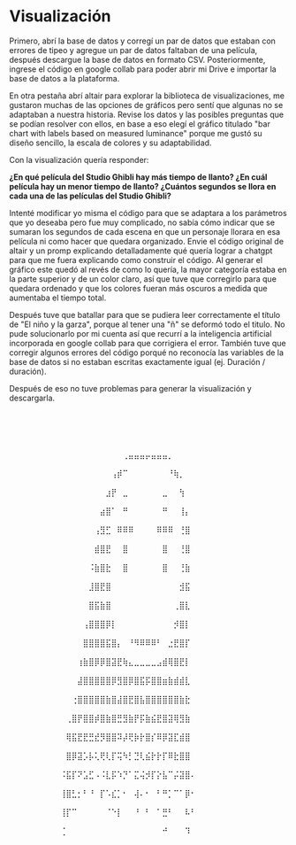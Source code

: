 # Visualización

Primero, abrí la base de datos y corregí un par de datos que estaban con errores de tipeo y agregue un par de datos faltaban de una película, después descargue la base de datos en formato CSV. Posteriormente, ingrese el código en google collab para poder abrir mi Drive e importar la base de datos a la plataforma.

En otra pestaña abrí altair para explorar la biblioteca de visualizaciones, me gustaron muchas de las opciones de gráficos pero sentí que algunas no se adaptaban a nuestra historia. Revise los datos y las posibles preguntas que se podían resolver con ellos, en base a eso elegí el gráfico titulado "bar chart with labels based on measured luminance" porque me gustó su diseño sencillo, la escala de colores y su adaptabilidad.

Con la visualización quería responder:

**¿En qué película del Studio Ghibli hay más tiempo de llanto? ¿En cuál película hay un menor tiempo de llanto? ¿Cuántos segundos se llora en cada una de las películas del Studio Ghibli?**

Intenté modificar yo misma el código para que se adaptara a los parámetros que yo deseaba pero fue muy complicado, no sabía cómo indicar que se sumaran los segundos de cada escena en que un personaje llorara en esa película ni como hacer que quedara organizado. Envie el código original de altair y un promp explicando detalladamente qué quería lograr a chatgpt para que me fuera explicando como construir el código. Al generar el gráfico este quedó al revés de como lo quería, la mayor categoría estaba en la parte superior y de un color claro, así que tuve que corregirlo para que quedara ordenado y que los colores fueran más oscuros a medida que aumentaba el tiempo total.

Después tuve que batallar para que se pudiera leer correctamente el título de "El niño y la garza", porque al tener una "ñ" se deformó todo el titulo. No pude solucionarlo por mi cuenta así que recurrí a la inteligencia artificial incorporada en google collab para que corrigiera el error. También tuve que corregir algunos errores del código porqué no reconocía las variables de la base de datos si no estaban escritas exactamente igual (ej. Duración / duración).


Después de eso no tuve problemas para generar la visualización y descargarla.⠀⠀⠀⠀⠀⠀⠀⠀⠀⠀⠀⠀⠀⠀⠀⠀⠀⠀⠀⠀⠀⠀⠀⠀⠀⠀⠀⠀⠀⠀⠀⠀⠀⠀⠀⠀⠀⠀⠀⠀⠀⠀⠀⠀⠀
⠀⠀⠀⠀⠀⠀⠀⠀⠀⠀⠀⠀⠀⠀⠀⠀⠀⠀⠀⠀⠀⠀⠀⠀⠀⠀⠀⠀⠀⠀⠀⠀⠀⠀⠀⠀⠀⠀⠀⠀⠀⠀⠀⠀⠀⠀⠀⠀⠀⠀
⠀⠀⠀⠀⠀⠀⠀⠀⠀⠀⠀⠀⠀⠀⠀⠀⠀⠀⠀⠀⠀⠀⠀⠀⠀⠀⠀⠀⠀⠀⠀⠀⠀⠀⠀⠀⠀⠀⠀⠀⠀⠀⠀⠀⠀⠀⠀⠀⠀⠀
⠀⠀⠀⠀⠀⠀⠀⠀⠀⠀⠀⠀⠀⠀⠀⠀⠀⠀⠀⠀⢀⣤⣤⣤⡤⣤⣤⣤⡀⠀⠀⠀⠀⠀⠀⠀⠀⠀⠀⠀⠀⠀⠀⠀⠀⠀⠀⠀⠀⠀
⠀⠀⠀⠀⠀⠀⠀⠀⠀⠀⠀⠀⠀⠀⠀⠀⠀⠀⢠⡾⠉⠀⠀⠀⠀⠀⠀⠀⠘⢷⡀⠀⠀⠀⠀⠀⠀⠀⠀⠀⠀⠀⠀⠀⠀⠀⠀⠀⠀⠀
⠀⠀⠀⠀⠀⠀⠀⠀⠀⠀⠀⠀⠀⠀⠀⠀⠀⣰⡟⠀⣀⠀⠀⠀⠀⠀⠀⣀⠀⠀⢳⠀⠀⠀⠀⠀⠀⠀⠀⠀⠀⠀⠀⠀⠀⠀⠀⠀⠀⠀
⠀⠀⠀⠀⠀⠀⠀⠀⠀⠀⠀⠀⠀⠀⠀⠀⣴⣿⠁⠀⠛⠀⠀⠀⠀⠀⠀⠛⠀⠀⢸⡄⠀⠀⠀⠀⠀⠀⠀⠀⠀⠀⠀⠀⠀⠀⠀⠀⠀⠀
⠀⠀⠀⠀⠀⠀⠀⠀⠀⠀⠀⠀⠀⠀⠀⢠⣻⣋⠀⠿⠿⠿⠀⠀⠀⠀⠿⠿⠿⠀⢘⣿⠀⠀⠀⠀⠀⠀⠀⠀⠀⠀⠀⠀⠀⠀⠀⠀⠀⠀
⠀⠀⠀⠀⠀⠀⠀⠀⠀⠀⠀⠀⠀⠀⠀⣾⣿⣟⠀⠀⣿⠀⠀⠀⠀⠀⠀⣿⠀⠀⢘⣿⠀⠀⠀⠀⠀⠀⠀⠀⠀⠀⠀⠀⠀⠀⠀⠀⠀⠀
⠀⠀⠀⠀⠀⠀⠀⠀⠀⠀⠀⠀⠀⠀⠨⣷⣿⣗⠀⠀⣿⠀⠀⠀⠀⠀⠀⣿⠀⠀⢘⣷⠀⠀⠀⠀⠀⠀⠀⠀⠀⠀⠀⠀⠀⠀⠀⠀⠀⠀
⠀⠀⠀⠀⠀⠀⠀⠀⠀⠀⠀⠀⠀⠀⣸⣿⣟⣿⠀⠀⠀⠀⠀⠀⠀⠀⠀⠀⠀⠀⣺⣯⠀⠀⠀⠀⠀⠀⠀⠀⠀⠀⠀⠀⠀⠀⠀⠀⠀⠀
⠀⠀⠀⠀⠀⠀⠀⠀⠀⠀⠀⠀⠀⠀⣿⣯⣷⣿⠀⠀⠀⠀⠀⠀⠀⠀⠀⠀⠀⢀⣿⣇⠀⠀⠀⠀⠀⠀⠀⠀⠀⠀⠀⠀⠀⠀⠀⠀⠀⠀
⠀⠀⠀⠀⠀⠀⠀⠀⠀⠀⠀⠀⠀⢠⣿⣿⣿⡿⡇⠀⠀⠀⠀⠀⠀⠀⠀⠀⠀⡺⣿⡇⠀⠀⠀⠀⠀⠀⠀⠀⠀⠀⠀⠀⠀⠀⠀⠀⠀⠀
⠀⠀⠀⠀⠀⠀⠀⠀⠀⠀⠀⠀⠀⣿⣿⣿⣿⣯⣿⡄⠀⠘⠻⠿⠿⠿⠃⠀⣐⣟⣿⡏⠀⠀⠀⠀⠀⠀⠀⠀⠀⠀⠀⠀⠀⠀⠀⠀⠀⠀
⠀⠀⠀⠀⠀⠀⠀⠀⠀⠀⠀⠀⢰⣷⣿⡿⡿⣿⣽⣟⢷⣄⣀⣀⣀⣀⣠⣾⢿⣿⣟⡇⠀⠀⠀⠀⠀⠀⠀⠀⠀⠀⠀⠀⠀⠀⠀⠀⠀⠀
⠀⠀⠀⠀⠀⠀⠀⠀⠀⠀⠀⠀⣼⣿⣿⣿⣿⣿⡿⣻⣿⡿⣿⣯⡯⣿⣿⣶⣷⣾⣾⣇⠀⠀⠀⠀⠀⠀⠀⠀⠀⠀⠀⠀⠀⠀⠀⠀⠀⠀
⠀⠀⠀⠀⠀⠀⠀⠀⠀⠀⠀⢐⣿⣿⣿⣿⣿⣷⣿⣼⣿⣟⣿⣧⣿⣿⣿⣿⣿⣿⣷⣗⠀⠀⠀⠀⠀⠀⠀⠀⠀⠀⠀⠀⠀⠀⠀⠀⠀⠀
⠀⠀⠀⠀⠀⠀⠀⠀⠀⠀⢀⣿⡟⣿⣿⡾⣿⣷⣿⣛⣻⣷⡟⡯⣷⣮⣟⣿⣽⢿⣻⣷⠀⠀⠀⠀⠀⠀⠀⠀⠀⠀⠀⠀⠀⠀⠀⠀⠀⠀
⠀⠀⠀⠀⠀⠀⠀⠀⠀⠀⢿⣯⣟⣟⣛⣞⡻⣿⣿⠽⡼⢟⡷⡗⣿⡎⠿⡿⣽⣏⣾⣿⠀⠀⠀⠀⠀⠀⠀⠀⠀⠀⠀⠀⠀⠀⠀⠀⠀⠀
⠀⠀⠀⠀⠀⠀⠀⠀⠀⠀⣿⡿⣽⡡⡧⢅⢟⢇⡏⢭⠳⡃⣙⢇⣮⡗⡗⡏⠿⣗⣿⣿⠀⠀⠀⠀⠀⠀⠀⠀⠀⠀⠀⠀⠀⠀⠀⠀⠀⠀
⠀⠀⠀⠀⠀⠀⠀⠀⠀⠨⣯⡏⠝⣡⣋⠠⠨⣇⡯⠱⡙⠁⣍⢬⡺⡏⡕⣧⠉⡬⣽⣿⠄⠀⠀⠀⠀⠀⠀⠀⠀⠀⠀⠀⠀⠀⠀⠀⠀⠀
⠀⠀⠀⠀⠀⠀⠀⠀⠀⢸⣿⣃⡂⠃⠘⠀⡏⠡⣎⡁⠂⠀⢼⠄⠂⠀⠃⠛⡁⠉⠁⡿⠂⠀⠀⠀⠀⠀⠀⠀⠀⠀⠀⠀⠀⠀⠀⠀⠀⠀
⠀⠀⠀⠀⠀⠀⠀⠀⠀⢸⡏⠉⠀⠀⠀⠀⠀⠈⠑⡇⠀⠀⠘⠀⠃⠀⠁⣛⠃⠀⠀⠧⠃⠀⠀⠀⠀⠀⠀⠀⠀⠀⠀⠀⠀⠀⠀⠀⠀⠀
⠀⠀⠀⠀⠀⠀⠀⠀⠀⢈⠀⠀⠀⠀⠀⠀⠀⠀⠀⠀⠀⠀⠀⠀⠀⠀⠀⠚⠀⠀⠀⠹⠀⠀⠀⠀⠀⠀⠀⠀⠀⠀⠀⠀⠀⠀⠀⠀⠀⠀
